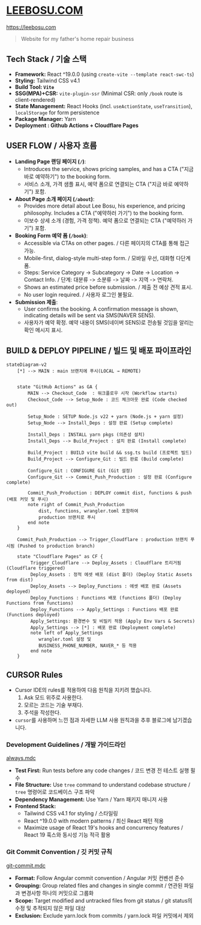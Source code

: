 # [LEEBOSU.COM](https://leebosu.com)

https://leebosu.com

> Website for my father's home repair business

## Tech Stack / 기술 스택

- **Framework:** React ^19.0.0 (using `create-vite --template react-swc-ts`)
- **Styling:** Tailwind CSS v4.1
- **Build Tool: `Vite`**
- **SSG(MPA)+CSR:** `vite-plugin-ssr` (Minimal CSR: only `/book` route is client-rendered)
- **State Management:** React Hooks (incl. `useActionState`, `useTransition`), `localStorage` for form persistence
- **Package Manager:** Yarn
- **Deployment : Github Actions + Cloudflare Pages**

## USER FLOW / 사용자 흐름

- **Landing Page 랜딩 페이지 (`/`)**:
  - Introduces the service, shows pricing samples, and has a CTA ("지금 바로 예약하기") to the booking form.
  - 서비스 소개, 가격 샘플 표시, 예약 폼으로 연결되는 CTA ("지금 바로 예약하기") 포함.
- **About Page 소개 페이지 (`/about`)**:
  - Provides more detail about Lee Bosu, his experience, and pricing philosophy. Includes a CTA ("예약하러 가기") to the booking form.
  - 이보수 상세 소개 (경험, 가격 정책). 예약 폼으로 연결되는 CTA ("예약하러 가기") 포함.
- **Booking Form 예약 폼 (`/book`)**:
  - Accessible via CTAs on other pages. / 다른 페이지의 CTA를 통해 접근 가능.
  - Mobile-first, dialog-style multi-step form. / 모바일 우선, 대화형 다단계 폼.
  - Steps: Service Category -> Subcategory -> Date -> Location -> Contact Info. / 단계: 대분류 -> 소분류 -> 날짜 -> 지역 -> 연락처.
  - Shows an estimated price before submission. / 제출 전 예상 견적 표시.
  - No user login required. / 사용자 로그인 불필요.
- **Submission 제출**:
  - User confirms the booking. A confirmation message is shown, indicating details will be sent via SMS(NAVER SENS).
  - 사용자가 예약 확정. 예약 내용이 SMS(네이버 SENS)로 전송될 것임을 알리는 확인 메시지 표시.

## BUILD & DEPLOY PIPELINE / 빌드 및 배포 파이프라인

```mermaid
stateDiagram-v2
    [*] --> MAIN : main 브랜치에 푸시(LOCAL → REMOTE)


    state "GitHub Actions" as GA {
        MAIN --> Checkout_Code  : 워크플로우 시작 (Workflow starts)
        Checkout_Code --> Setup_Node : 코드 체크아웃 완료 (Code checked out)

        Setup_Node : SETUP Node.js v22 + yarn (Node.js + yarn 설정)
        Setup_Node --> Install_Deps : 설정 완료 (Setup complete)

        Install_Deps : INSTALL yarn pkgs (의존성 설치)
        Install_Deps --> Build_Project : 설치 완료 (Install complete)

        Build_Project : BUILD vite build && ssg.ts build (프로젝트 빌드)
        Build_Project --> Configure_Git : 빌드 완료 (Build complete)

        Configure_Git : CONFIGURE Git (Git 설정)
        Configure_Git --> Commit_Push_Production : 설정 완료 (Configure complete)

        Commit_Push_Production : DEPLOY commit dist, functions & push (배포 커밋 및 푸시)
        note right of Commit_Push_Production
            dist, functions, wrangler.toml 포함하여
            production 브랜치로 푸시
        end note
    }

    Commit_Push_Production --> Trigger_Cloudflare : production 브랜치 푸시됨 (Pushed to production branch)

    state "Cloudflare Pages" as CF {
         Trigger_Cloudflare --> Deploy_Assets : Cloudflare 트리거됨 (Cloudflare triggered)
         Deploy_Assets : 정적 에셋 배포 (dist 폴더) (Deploy Static Assets from dist)
         Deploy_Assets --> Deploy_Functions : 에셋 배포 완료 (Assets deployed)
         Deploy_Functions : Functions 배포 (functions 폴더) (Deploy Functions from functions)
         Deploy_Functions --> Apply_Settings : Functions 배포 완료 (Functions deployed)
         Apply_Settings: 환경변수 및 비밀키 적용 (Apply Env Vars & Secrets)
         Apply_Settings --> [*] : 배포 완료 (Deployment complete)
         note left of Apply_Settings
            wrangler.toml 설정 및
            BUSINESS_PHONE_NUMBER, NAVER_* 등 적용
         end note
    }
```

## CURSOR Rules

- Cursor IDE의 rules를 적용하여 다음 원칙을 지키려 했습니다.
  1. Ask 모드 위주로 사용한다.
  2. 모르는 코드는 기술 부채다.
  3. 주석을 작성한다.
-  `cursor`를 사용하며 느낀 점과 자세한 LLM 사용 원칙과을 추후 블로그에 남기겠습니다.

### Development Guidelines / 개발 가이드라인
[always.mdc](https://github.com/0teklee/leebosu/tree/main/cursor/always.mdc)
- **Test First:** Run tests before any code changes / 코드 변경 전 테스트 실행 필수
- **File Structure:** Use `tree` command to understand codebase structure / `tree` 명령어로 코드베이스 구조 파악
- **Dependency Management:** Use Yarn / Yarn 패키지 매니저 사용
- **Frontend Stack:**
  - Tailwind CSS v4.1 for styling / 스타일링
  - React ^19.0.0 with modern patterns / 최신 React 패턴 적용
  - Maximize usage of React 19's hooks and concurrency features / React 19 훅스와 동시성 기능 적극 활용

### Git Commit Convention / 깃 커밋 규칙
[git-commit.mdc](https://github.com/0teklee/leebosu/tree/main/cursor/git-commit.mdc)

- **Format:** Follow Angular commit convention / Angular 커밋 컨벤션 준수
- **Grouping:** Group related files and changes in single commit / 연관된 파일과 변경사항 하나의 커밋으로 그룹화
- **Scope:** Target modified and untracked files from git status / git status의 수정 및 추적되지 않은 파일 대상
- **Exclusion:** Exclude yarn.lock from commits / yarn.lock 파일 커밋에서 제외
